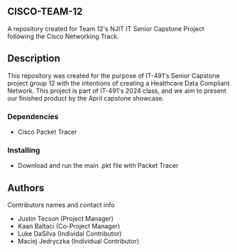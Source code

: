 ## CISCO-TEAM-12
A repository created for Team 12's NJIT IT Senior Capstone Project following the Cisco Networking Track.

## Description

This repository was created for the purpose of IT-491's Senior Capstone project group 12 with the intentions of creating a Healthcare Data Compliant Network. 
This project is part of IT-491's 2024 class, and we aim to present our finished product by the April capstone showcase. 

### Dependencies

* Cisco Packet Tracer
  
### Installing

* Download and run the main .pkt file with Packet Tracer

## Authors

Contributors names and contact info

* Justin Tecson (Project Manager)
* Kaan Baltaci (Co-Project Manager)
* Luke DaSilva (Individal Contributor)
* Maciej Jedryczka (Individual Contributor)
